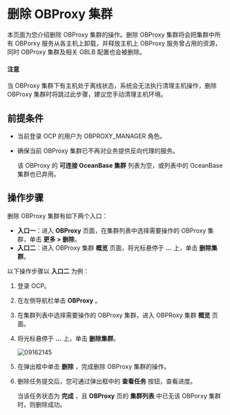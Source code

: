 # 删除 OBProxy 集群

本页面为您介绍删除 OBProxy 集群的操作。删除 OBProxy 集群将会把集群中所有 OBPorxy 服务从各主机上卸载，并释放主机上 OBProxy 服务曾占用的资源，同时 OBProxy 集群及相关 OBLB 配置也会被删除。

<main id="notice" type='notice'>
<h4>注意</h4>
<p>当 OBProxy 集群下有主机处于离线状态，系统会无法执行清理主机操作，删除 OBProxy 集群时将跳过此步骤，建议您手动清理主机环境。</p>
</main>

## 前提条件

* 当前登录 OCP 的用户为 OBPROXY_MANAGER 角色。

* 确保当前 OBProxy 集群已不再对业务提供反向代理的服务。

  该 OBProxy 的 **可连接 OceanBase 集群** 列表为空，或列表中的 OceanBase 集群也已弃用。
  
## 操作步骤

删除 OBProxy 集群有如下两个入口：

* **入口一**：进入 **OBProxy** 页面，在集群列表中选择需要操作的 OBProxy 集群，单击 **更多 > 删除**。
* **入口二**：进入 OBProxy 集群 **概览** 页面，将光标悬停于 **...** 上，单击 **删除集群**。

以下操作步骤以 **入口二** 为例：

1. 登录 OCP。

2. 在左侧导航栏单击 **OBProxy** 。

3. 在集群列表中选择需要操作的 OBProxy 集群，进入 OBPRoxy 集群 **概览** 页面。

4. 将光标悬停于 **...** 上，单击 **删除集群**。

   ![09162145](https://obbusiness-private.oss-cn-shanghai.aliyuncs.com/doc/img/ocp/422/%E5%88%A0%E9%99%A4%E9%9B%86%E7%BE%A4.png)

5. 在弹出框中单击 **删除** ，完成删除 OBProxy 集群的操作。

6. 删除任务提交后，您可通过弹出框中的 **查看任务** 按钮，查看进度。

   当该任务状态为 **完成** ，且 **OBProxy** 页的 **集群列表** 中已无该 OBPorxy 集群时，则删除成功。
